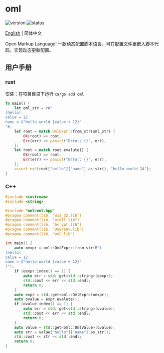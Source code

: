 # oml

![version](https://img.shields.io/badge/dynamic/toml?url=https%3A%2F%2Fraw.githubusercontent.com%2Ffawdlstty%2Foml%2Fmain%2FCargo.toml&query=package.version&label=version)
![status](https://img.shields.io/github/actions/workflow/status/fawdlstty/oml/rust.yml)

[English](README.md) | 简体中文

Open Markup Language! 一款动态配置脚本语言，可在配置文件里嵌入脚本代码，实现动态更新配置。

## 用户手册

### rust

安装：在项目目录下运行 `cargo add oml`

```rust
fn main() {
    let oml_str = r#"
[hello]
value = 12
name = $"hello world {value + 12}"
"#;
    let root = match OmlExpr::from_str(oml_str) {
        Ok(root) => root,
        Err(err) => panic!("Error: {}", err),
    };
    let root = match root.evalute() {
        Ok(root) => root,
        Err(err) => panic!("Error: {}", err),
    };
    assert_eq!(root["hello"]["name"].as_str(), "hello world 24");
}
```

### C++

```cpp
#include <iostream>
#include <string>

#include "oml/oml.hpp"
#pragma comment(lib, "ws2_32.lib")
#pragma comment(lib, "ntdll.lib")
#pragma comment(lib, "bcrypt.lib")
#pragma comment(lib, "Userenv.lib")
#pragma comment(lib, "oml.lib")

int main() {
    auto oexpr = oml::OmlExpr::from_str(R"(
[hello]
value = 12
name = $"hello world {value + 12}"
)");
    if (oexpr.index() == 1) {
        auto err = std::get<std::string>(oexpr);
        std::cout << err << std::endl;
        return 0;
    }
    auto expr = std::get<oml::OmlExpr>(oexpr);
    auto ovalue = expr.evalute();
    if (ovalue.index() == 1) {
        auto err = std::get<std::string>(ovalue);
        std::cout << err << std::endl;
        return 0;
    }
    auto value = std::get<oml::OmlValue>(ovalue);
    auto str = value["hello"]["name"].as_str();
    std::cout << str << std::endl;
    return 0;
}
```
